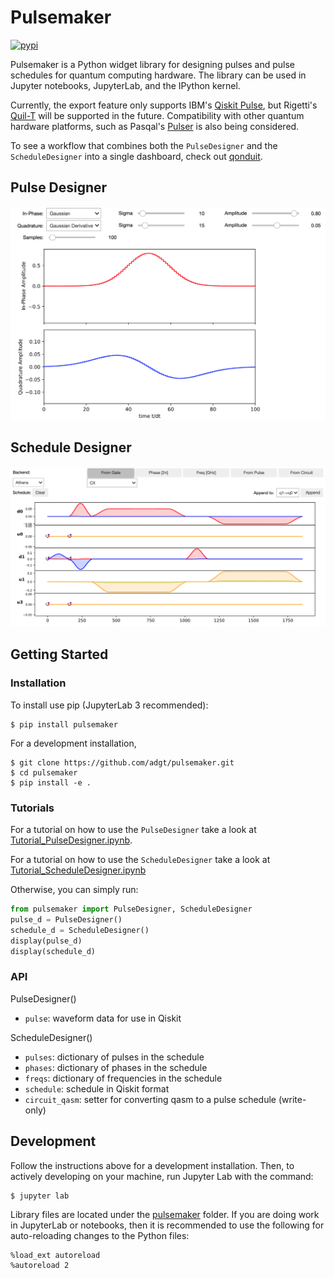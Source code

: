 # Pulsemaker
[![pypi](https://img.shields.io/pypi/v/pulsemaker.svg)](https://pypi.org/project/pulsemaker/)

Pulsemaker is a Python widget library for designing pulses and pulse schedules for quantum computing hardware. The library can be used in Jupyter notebooks, JupyterLab, and the IPython kernel.

Currently, the export feature only supports IBM's [Qiskit Pulse](https://qiskit.org/documentation/apidoc/pulse.html), but Rigetti's [Quil-T](https://pyquil-docs.rigetti.com/en/stable/quilt.html) will be supported in the future. Compatibility with other quantum hardware platforms, such as Pasqal's [Pulser](https://github.com/pasqal-io/Pulser) is also being considered.

To see a workflow that combines both the `PulseDesigner` and the `ScheduleDesigner` into a single dashboard, check out [qonduit](https://github.com/adgt/qonduit).

## Pulse Designer
![PulseDesigner](images/pulseDesigner_02.png)
## Schedule Designer
![ScheduleDesigner](images/scheduleDesigner_02.png)

## Getting Started
### Installation

To install use pip (JupyterLab 3 recommended):

    $ pip install pulsemaker

For a development installation,

    $ git clone https://github.com/adgt/pulsemaker.git
    $ cd pulsemaker
    $ pip install -e .

### Tutorials

For a tutorial on how to use the `PulseDesigner` take a look at [Tutorial_PulseDesigner.ipynb](https://nbviewer.jupyter.org/github/adgt/pulseMaker/blob/main/Tutorial_PulseDesigner.ipynb).

For a tutorial on how to use the `ScheduleDesigner` take a look at [Tutorial_ScheduleDesigner.ipynb](https://nbviewer.jupyter.org/github/adgt/pulseMaker/blob/main/Tutorial_ScheduleDesigner.ipynb)

Otherwise, you can simply run:
```python
from pulsemaker import PulseDesigner, ScheduleDesigner
pulse_d = PulseDesigner()
schedule_d = ScheduleDesigner()
display(pulse_d)
display(schedule_d)
```

### API

PulseDesigner()
- `pulse`: waveform data for use in Qiskit

ScheduleDesigner()
- `pulses`: dictionary of pulses in the schedule
- `phases`: dictionary of phases in the schedule
- `freqs`: dictionary of frequencies in the schedule
- `schedule`: schedule in Qiskit format
- `circuit_qasm`: setter for converting qasm to a pulse schedule (write-only)

## Development

Follow the instructions above for a development installation. Then, to actively developing on your machine, run Jupyter Lab with the command:

    $ jupyter lab

Library files are located under the [pulsemaker](pulsemaker) folder. If you are doing work in JupyterLab or notebooks, then it is recommended to use the following for auto-reloading changes to the Python files:

```
%load_ext autoreload
%autoreload 2
```